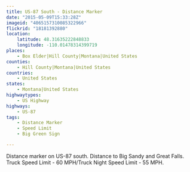 ```yaml
---
title: US-87 South - Distance Marker
date: "2015-05-09T15:33:28Z"
imageid: "4065157310085322966"
flickrid: "18181392880"
location:
    latitude: 48.31635222848833
    longitude: -110.01478314399719
places:
    - Box Elder|Hill County|Montana|United States
counties:
    - Hill County|Montana|United States
countries:
    - United States
states:
    - Montana|United States
highwaytypes:
    - US Highway
highways:
    - US-87
tags:
    - Distance Marker
    - Speed Limit
    - Big Green Sign

---
```

Distance marker on US-87 south.  Distance to Big Sandy and Great Falls.  Truck Speed Limit - 60 MPH/Truck Night Speed Limit - 55 MPH.